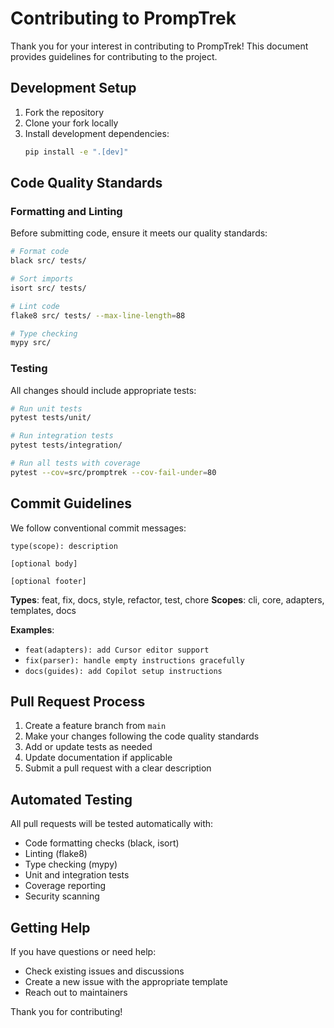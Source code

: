 # Contributing to PrompTrek

Thank you for your interest in contributing to PrompTrek! This document provides guidelines for contributing to the project.

## Development Setup

1. Fork the repository
2. Clone your fork locally
3. Install development dependencies:
   ```bash
   pip install -e ".[dev]"
   ```

## Code Quality Standards

### Formatting and Linting

Before submitting code, ensure it meets our quality standards:

```bash
# Format code
black src/ tests/

# Sort imports
isort src/ tests/

# Lint code
flake8 src/ tests/ --max-line-length=88

# Type checking
mypy src/
```

### Testing

All changes should include appropriate tests:

```bash
# Run unit tests
pytest tests/unit/

# Run integration tests
pytest tests/integration/

# Run all tests with coverage
pytest --cov=src/promptrek --cov-fail-under=80
```

## Commit Guidelines

We follow conventional commit messages:

```
type(scope): description

[optional body]

[optional footer]
```

**Types**: feat, fix, docs, style, refactor, test, chore
**Scopes**: cli, core, adapters, templates, docs

**Examples**:
- `feat(adapters): add Cursor editor support`
- `fix(parser): handle empty instructions gracefully`
- `docs(guides): add Copilot setup instructions`

## Pull Request Process

1. Create a feature branch from `main`
2. Make your changes following the code quality standards
3. Add or update tests as needed
4. Update documentation if applicable
5. Submit a pull request with a clear description

## Automated Testing

All pull requests will be tested automatically with:
- Code formatting checks (black, isort)
- Linting (flake8)
- Type checking (mypy)
- Unit and integration tests
- Coverage reporting
- Security scanning

## Getting Help

If you have questions or need help:
- Check existing issues and discussions
- Create a new issue with the appropriate template
- Reach out to maintainers

Thank you for contributing!
